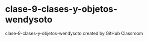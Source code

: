 # clase-9-clases-y-objetos-wendysoto
clase-9-clases-y-objetos-wendysoto created by GitHub Classroom

